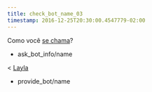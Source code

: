 ```yaml
---
title: check_bot_name_03
timestamp: 2016-12-25T20:30:00.4547779-02:00
---
```


Como você [se chama](interest)?
* ask_bot_info/name

< [Layla](interest)
* provide_bot/name
